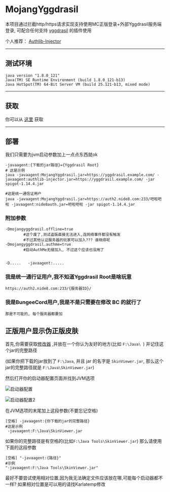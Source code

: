# MojangYggdrasil
本项目通过拦截http/https请求实现支持使用MC正版登录+外部Yggdrasil服务端登录,
可配合任何支持 [yggdrasil](https://github.com/yushijinhun/authlib-injector/wiki/Yggdrasil%E6%9C%8D%E5%8A%A1%E7%AB%AF%E6%8A%80%E6%9C%AF%E8%A7%84%E8%8C%83) 的插件使用

个人推荐： [Authlib-Injector](https://github.com/yushijinhun/authlib-injector)

---
## 测试环境
```
java version "1.8.0_121"
Java(TM) SE Runtime Environment (build 1.8.0_121-b13)
Java HotSpot(TM) 64-Bit Server VM (build 25.121-b13, mixed mode)
```
---

## 获取
你可以从 [这里](https://github.com/Karlatemp/YggdrasilMojangProxy/blob/master/out/artifacts/MojangYggdrasil/MojangYggdrasil.jar) 获取

---

## 部署
我们只需要为jvm启动参数加上一点点东西就ok
```
-javaagent:{下载的jar路径}={Yggdrasil Root}
# 这是示例
java -javaagent:MojangYggdrasil.jar=https://yggdrasil.example.com/ -javaagent:authlib-injector.jar=https://yggdrasil.example.com/ -jar spigot-1.14.4.jar

#这是统一通信证用户
java -javaagent:MojangYggdrasil.jar=https://auth2.nide8.com:233/吧啦吧啦 -javaagent:nide8auth.jar=吧啦吧啦 -jar spigot-1.14.4.jar
```
### 附加参数
```
-Dmojangyggdrasil.offline=true
        #这个废了,测试盗版直接无法进入,连网络事件都没有触发
        #不过其他认证服务器的玩家可以加入??? 谁晓得呢
-Dmojangyggdrasil.authme=true
        #启动AuthMe无缝加入, 不过这个应该也没用了


-D.....   -javaagent:.....
```

### 我是统一通行证用户,我不知道Yggdrasil Root是啥玩意
```
https://auth2.nide8.com:233/{服务器ID}/
```
### 我是BungeeCord用户,我是不是只需要在修改 BC 的就行了
```
那是不可能的, 每个服务器都要加
```

## 正版用户显示伪正版皮肤
首先,你需要获取[修改器](https://github.com/Karlatemp/YggdrasilMojangProxy/blob/master/out/artifacts/SkinViewer_jar/SkinViewer.jar)
,并放在一个你认为友好的地方(比如 `F:\Java\ `) 并记住这个jar的完整路径

(如果你把下载的jar放到了 `F:\Java`, 并且 jar 的名字是 `SkinViewer.jar`, 那么这个jar的完整路径就是 `F:\Java\SkinViewer.jar`)

然后打开你的启动器配置页面并找到JVM选项

![启动器配置](https://github.com/Karlatemp/YggdrasilMojangProxy/blob/master/imgs/0.png?raw=true)

![启动器配置2](https://github.com/Karlatemp/YggdrasilMojangProxy/blob/master/imgs/1.png?raw=true)

在JVM选项的末尾加上这段参数(不要忘记空格)
```
[空格] -javaagent:{你下载的jar的完整路径}
#这是示例
 -javaagent:F:\Java\SkinViewer.jar
```
如果你的完整路径是有空格的(比如`F:\Java Tools\SkinViewer.jar`)
那么请使用下面的这段参数
```
[空格] "-javaagent:{路径}"
#示例
"-javaagent:F:\Java Tools\SkinViewer.jar"
```

最好不要尝试使用相对位置,因为我无法确定文件应该放在哪,可能每个启动器都不一样?
如果相对位置是可以用的请找Karlatemp修改